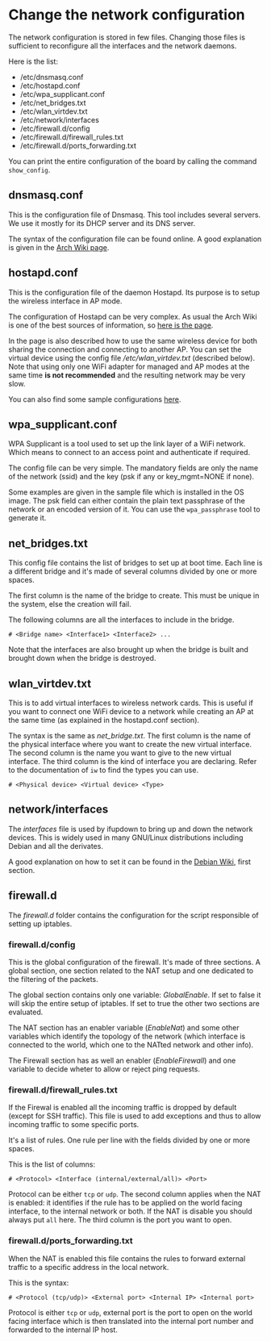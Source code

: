 # Change the network configuration

The network configuration is stored in few files.
Changing those files is sufficient to reconfigure all the interfaces and
the network daemons.

Here is the list:

- /etc/dnsmasq.conf
- /etc/hostapd.conf
- /etc/wpa_supplicant.conf
- /etc/net_bridges.txt
- /etc/wlan_virtdev.txt
- /etc/network/interfaces
- /etc/firewall.d/config
- /etc/firewall.d/firewall_rules.txt
- /etc/firewall.d/ports_forwarding.txt

You can print the entire configuration of the board by calling the command
`show_config`.

## dnsmasq.conf

This is the configuration file of Dnsmasq.
This tool includes several servers. We use it mostly for its DHCP server
and its DNS server.

The syntax of the configuration file can be found online. A good explanation
is given in the [Arch Wiki page](https://wiki.archlinux.org/index.php/Dnsmasq).

## hostapd.conf

This is the configuration file of the daemon Hostapd.
Its purpose is to setup the wireless interface in AP mode.

The configuration of Hostapd can be very complex. As usual the Arch Wiki
is one of the best sources of information, so
[here is the page](https://wiki.archlinux.org/index.php/software_access_point).

In the page is also described how to use the same wireless device for
both sharing the connection and connecting to another AP. You can set
the virtual device using the config file */etc/wlan_virtdev.txt* (described
below). Note that using only one WiFi adapter for managed and AP modes at
the same time **is not recommended** and the resulting network may be very
slow.

You can also find some sample configurations
[here](https://wiki.gentoo.org/wiki/Hostapd).

## wpa_supplicant.conf

WPA Supplicant is a tool used to set up the link layer of a WiFi network.
Which means to connect to an access point and authenticate if required.

The config file can be very simple. The mandatory fields are only the name
of the network (ssid) and the key (psk if any or key_mgmt=NONE if none).

Some examples are given in the sample file which is installed in the
OS image. The psk field can either contain the plain text passphrase of
the network or an encoded version of it. You can use the `wpa_passphrase`
tool to generate it.

## net_bridges.txt

This config file contains the list of bridges to set up at boot time.
Each line is a different bridge and it's made of several columns
divided by one or more spaces.

The first column is the name of the bridge to create. This must be unique
in the system, else the creation will fail.

The following columns are all the interfaces to include in the bridge.

`# <Bridge name> <Interface1> <Interface2> ...`

Note that the interfaces are also brought up when the bridge is built
and brought down when the bridge is destroyed.

## wlan_virtdev.txt

This is to add virtual interfaces to wireless network cards. This is useful
if you want to connect one WiFi device to a network while creating an AP
at the same time (as explained in the hostapd.conf section).

The syntax is the same as *net_bridge.txt*.
The first column is the name of the physical interface where you want to
create the new virtual interface. The second column is the name you want
to give to the new virtual interface. The third column is the kind of
interface you are declaring.
Refer to the documentation of `iw` to find the types you can use.

`# <Physical device> <Virtual device> <Type>`

## network/interfaces

The *interfaces* file is used by ifupdown to bring up and down the network
devices. This is widely used in many GNU/Linux distributions including
Debian and all the derivates.

A good explanation on how to set it can be found in the
[Debian Wiki](https://wiki.debian.org/NetworkConfiguration), first section.

## firewall.d

The *firewall.d* folder contains the configuration for the script responsible
of setting up iptables.

### firewall.d/config

This is the global configuration of the firewall. It's made of three sections.
A global section, one section related to the NAT setup and one dedicated to
the filtering of the packets.

The global section contains only one variable: *GlobalEnable*. If set to false
it will skip the entire setup of iptables. If set to true the other two sections
are evaluated.

The NAT section has an enabler variable (*EnableNat*) and some other variables
which identify the topology of the network (which interface is connected to the
world, which one to the NATted network and other info).

The Firewall section has as well an enabler (*EnableFirewall*) and one variable
to decide wheter to allow or reject ping requests.

### firewall.d/firewall_rules.txt

If the Firewal is enabled all the incoming traffic is dropped by default (except
for SSH traffic). This file is used to add exceptions and thus to allow incoming
traffic to some specific ports.

It's a list of rules. One rule per line with the fields divided by one or more
spaces.

This is the list of columns:

`# <Protocol> <Interface (internal/external/all)> <Port>`

Protocol can be either `tcp` or `udp`. The second column applies when the NAT is
enabled: it identifies if the rule has to be applied on the world facing interface,
to the internal network or both. If the NAT is disable you should always put `all`
here. The third column is the port you want to open.

### firewall.d/ports_forwarding.txt

When the NAT is enabled this file contains the rules to forward external traffic
to a specific address in the local network.

This is the syntax:

`# <Protocol (tcp/udp)> <External port> <Internal IP> <Internal port>`

Protocol is either `tcp` or `udp`, external port is the port to open
on the world facing interface which is then translated into the
internal port number and forwarded to the internal IP host.
